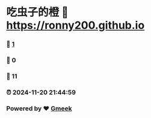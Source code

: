 # 吃虫子的橙 :link: https://ronny200.github.io 
### :page_facing_up: [1](https://ronny200.github.io/tag.html) 
### :speech_balloon: 0 
### :hibiscus: 11 
### :alarm_clock: 2024-11-20 21:44:59 
### Powered by :heart: [Gmeek](https://github.com/Meekdai/Gmeek)
